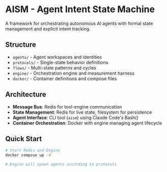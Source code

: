 # AISM - Agent Intent State Machine

A framework for orchestrating autonomous AI agents with formal state management and explicit intent tracking.

## Structure

- `agents/` - Agent workspaces and identities
- `protocols/` - Single-state behavior definitions
- `flows/` - Multi-state patterns and cycles
- `engine/` - Orchestration engine and measurement harness
- `docker/` - Container definitions and compose files

## Architecture

- **Message Bus**: Redis for tool-engine communication
- **State Management**: Redis for live state, filesystem for persistence
- **Agent Interface**: CLI tool (`aism`) using Claude Code's Bash()
- **Container Orchestration**: Docker with engine managing agent lifecycle

## Quick Start

```bash
# Start Redis and Engine
docker compose up -d

# Engine will spawn agents according to protocols
```